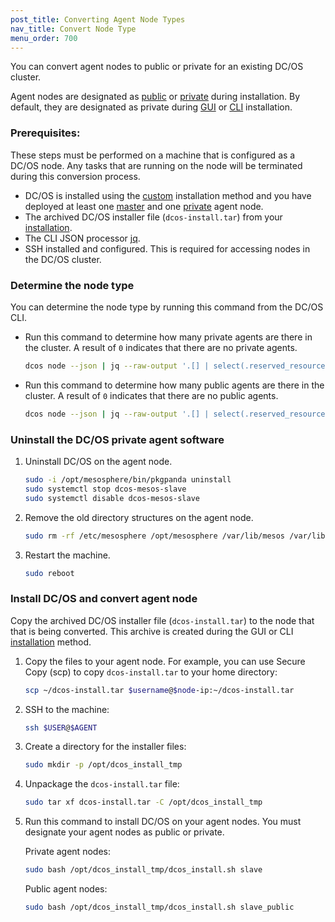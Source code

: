 ```yaml
---
post_title: Converting Agent Node Types
nav_title: Convert Node Type
menu_order: 700
---
```


You can convert agent nodes to public or private for an existing DC/OS cluster. 

Agent nodes are designated as [public](/docs/1.9/overview/concepts/#public) or [private](/docs/1.9/overview/concepts/#private) during installation. By default, they are designated as private during [GUI][1] or [CLI][2] installation.

### Prerequisites:
These steps must be performed on a machine that is configured as a DC/OS node. Any tasks that are running on the node will be terminated during this conversion process.

*   DC/OS is installed using the [custom](/docs/1.9/administration/installing/custom/) installation method and you have deployed at least one [master](/docs/1.9/overview/concepts/#master) and one [private](/docs/1.9/overview/concepts/#private) agent node.
*   The archived DC/OS installer file (`dcos-install.tar`) from your [installation](/docs/1.9/administration/installing/custom/gui/#backup).     
*   The CLI JSON processor [jq](https://github.com/stedolan/jq/wiki/Installation).
*   SSH installed and configured. This is required for accessing nodes in the DC/OS cluster.

### Determine the node type
You can determine the node type by running this command from the DC/OS CLI. 

-   Run this command to determine how many private agents are there in the cluster. A result of `0` indicates that there are no private agents.

    ```bash
    dcos node --json | jq --raw-output '.[] | select(.reserved_resources.slave_public == null) | .id' | wc -l
    ```

-   Run this command to determine how many public agents are there in the cluster. A result of `0` indicates that there are no public agents.
    
    ```bash
    dcos node --json | jq --raw-output '.[] | select(.reserved_resources.slave_public != null) | .id' | wc -l
    ```

### Uninstall the DC/OS private agent software

1.  Uninstall DC/OS on the agent node.

    ```bash
    sudo -i /opt/mesosphere/bin/pkgpanda uninstall
    sudo systemctl stop dcos-mesos-slave
    sudo systemctl disable dcos-mesos-slave
    ```

2.  Remove the old directory structures on the agent node.

    ```bash
    sudo rm -rf /etc/mesosphere /opt/mesosphere /var/lib/mesos /var/lib/dcos
    ```

3.  Restart the machine.

    ```bash
    sudo reboot
    ```        

### Install DC/OS and convert agent node
Copy the archived DC/OS installer file (`dcos-install.tar`) to the node that that is being converted. This archive is created during the GUI or CLI [installation](/docs/1.9/administration/installing/custom/gui/#backup) method.

1.  Copy the files to your agent node. For example, you can use Secure Copy (scp) to copy `dcos-install.tar` to your home directory:

    ```bash
    scp ~/dcos-install.tar $username@$node-ip:~/dcos-install.tar
    ```

2.  SSH to the machine:

    ```bash
    ssh $USER@$AGENT
    ```

1.  Create a directory for the installer files:

     ```bash
     sudo mkdir -p /opt/dcos_install_tmp
     ```

1.  Unpackage the `dcos-install.tar` file:

    ```bash
    sudo tar xf dcos-install.tar -C /opt/dcos_install_tmp
    ```

1.  Run this command to install DC/OS on your agent nodes. You must designate your agent nodes as public or private.

    Private agent nodes:
    
    ```bash
    sudo bash /opt/dcos_install_tmp/dcos_install.sh slave
    ```
    
    Public agent nodes:
    
    ```bash
    sudo bash /opt/dcos_install_tmp/dcos_install.sh slave_public
    ```

 [1]: /docs/1.9/administration/installing/custom/gui/
 [2]: /docs/1.9/administration/installing/custom/cli/
